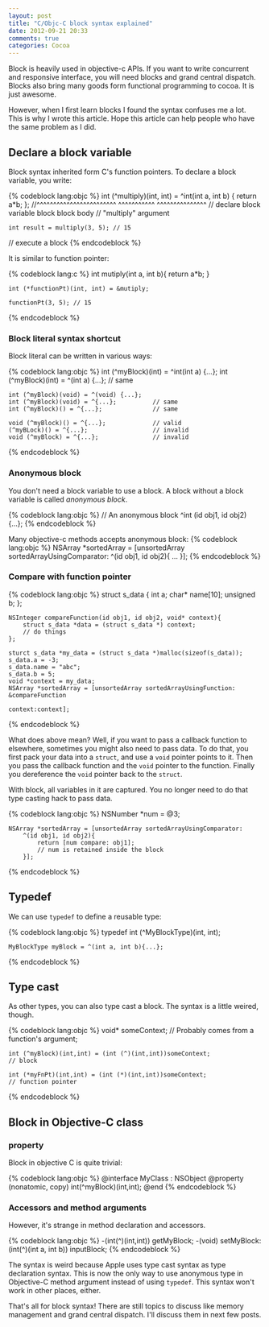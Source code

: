 ```yaml
---
layout: post
title: "C/Objc-C block syntax explained"
date: 2012-09-21 20:33
comments: true
categories: Cocoa
---
```


Block is heavily used in objective-c  APIs. If you want to
write concurrent and responsive interface, you will need blocks and grand
central dispatch. Blocks also bring many goods form functional programming to cocoa.
It is just awesome.

However, when I first learn blocks I found the syntax confuses me a lot. 
This is why I wrote this article. Hope this article can help people who have the
same problem as I did.

<!-- more -->

## Declare a block variable

Block syntax inherited form C's function pointers. To declare a block variable,
you write:

{% codeblock lang:objc %}
    int (^multiply)(int, int) = ^int(int a, int b) { return a*b; };
  //^^^^^^^^^^^^^^^^^^^^^^^^          ^^^^^^^^^^^  ^^^^^^^^^^^^^^^
  //  declare block variable          block          block body
  //  "multiply"                      argument

    int result = multiply(3, 5); // 15
  // execute a block
{% endcodeblock %}

It is similar to function pointer:

{% codeblock lang:c %}
    int mutiply(int a, int b){
        return a*b;
    }

    int (*functionPt)(int, int) = &mutiply;

    functionPt(3, 5); // 15
{% endcodeblock %}

### Block literal syntax shortcut

Block literal can be written in various ways:

{% codeblock lang:objc %}
    int (^myBlock)(int) = ^int(int a) {...};
    int (^myBlock)(int) = ^(int a) {...};   // same

    int (^myBlock)(void) = ^(void) {...};
    int (^myBlock)(void) = ^{...};          // same
    int (^myBlock)() = ^{...};              // same

    void (^myBlock)() = ^{...};             // valid
    (^myBLock)() = ^{...};                  // invalid
    void (^myBlock) = ^{...};               // invalid
{% endcodeblock %}

### Anonymous block

You don't need a block variable to use a block. A block without a block variable
is called *anonymous block*.

{% codeblock lang:objc %}
    // An anonymous block
    ^int (id obj1, id obj2) {...};
{% endcodeblock %}

Many objective-c methods accepts anonymous block:
{% codeblock lang:objc %}
    NSArray *sortedArray = [unsortedArray sortedArrayUsingComparator:
        ^(id obj1, id obj2){
            ...
        }];
{% endcodeblock %}

### Compare with function pointer

{% codeblock lang:objc %}
    struct s_data
    {
        int a;
        char* name[10];
        unsigned b;
    };

    NSInteger compareFunction(id obj1, id obj2, void* context){
        struct s_data *data = (struct s_data *) context;
        // do things
    };

    sturct s_data *my_data = (struct s_data *)malloc(sizeof(s_data));
    s_data.a = -3;
    s_data.name = "abc";
    s_data.b = 5;
    void *context = my_data;
    NSArray *sortedArray = [unsortedArray sortedArrayUsingFunction: &compareFunction
                                                           context:context];
{% endcodeblock %}

What does above mean? Well, if you want to pass a callback function to
elsewhere, sometimes you might also need to pass data. To do that, you first
pack your data into a `struct`, and use a `void` pointer points to it. Then you
pass the callback function and the `void` pointer to the function. Finally you
dereference the `void` pointer back to the `struct`.

With block, all variables in it are captured. You no longer need to do that type
casting hack to pass data.

{% codeblock lang:objc %}
    NSNumber *num = @3;

    NSArray *sortedArray = [unsortedArray sortedArrayUsingComparator:
        ^(id obj1, id obj2){
            return [num compare: obj1];
            // num is retained inside the block
        }];
{% endcodeblock %}

## Typedef

We can use `typedef` to define a reusable type:

{% codeblock lang:objc %}
    typedef int (^MyBlockType)(int, int);
    
    MyBlockType myBlock = ^(int a, int b){...};
{% endcodeblock %}

## Type cast

As other types, you can also type cast a block. The syntax is a little weired,
though.

{% codeblock lang:objc %}
    void* someContext; // Probably comes from a function's argument;

    int (^myBlock)(int,int) = (int (^)(int,int))someContext;
    // block

    int (*myFnPt)(int,int) = (int (*)(int,int))someContext;
    // function pointer
{% endcodeblock %}

## Block in Objective-C class

### property

Block in objective C is quite trivial:

{% codeblock lang:objc %}
@interface MyClass : NSObject
@property (nonatomic, copy) int(^myBlock)(int,int);
@end
{% endcodeblock %}

### Accessors and method arguments

However, it's strange in method declaration and accessors.

{% codeblock lang:objc %}
-(int(^)(int,int)) getMyBlock;
-(void) setMyBlock: (int(^)(int a, int b)) inputBlock;
{% endcodeblock %}

The syntax is weird because Apple uses type cast syntax as type declaration syntax.
This is now the only way to use anonymous type in Objective-C method argument
instead of using `typedef`. This syntax won't work in other places, either.

That's all for block syntax! There are still topics to discuss like memory
management and grand central dispatch. I'll discuss them in next few posts.
